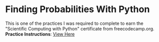 # Finding Probabilities With Python
This is one of the practices I was required to complete to earn the "Scientific Computing with Python" certificate from freecodecamp.org. <br>
**Practice Instructions**: [View Here](https://www.freecodecamp.org/learn/scientific-computing-with-python/scientific-computing-with-python-projects/probability-calculator) <br>
